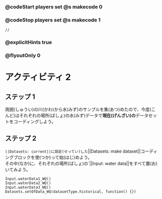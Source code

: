 ### @codeStart players set @s makecode 0
### @codeStop players set @s makecode 1

```template
//
```

### @explicitHints true
### @flyoutOnly 0

# アクティビティ 2 

## ステップ 1
周囲(しゅうい)の川(かわ)から水(みず)のサンプルを集(あつ)めたので、今度(こんど)はそれぞれの場所(ばしょ)の水(みず)データで**現在(げんざい)の**データセットをコーディングしよう。

## ステップ 2 
`||Datasets: current||に設定(せってい)した`||Datasets: make dataset||コーディングブロックを使(つか)って始(はじ)めよう。<br>
その中(なか)に、それぞれの場所(ばしょ)の`||Input: water data||をすべて置(お)いてみよう。 

```ghost
Input.waterData1_WQ()
Input.waterData2_WQ()
Input.waterData3_WQ()
Datasets.setOfData_WQ(datasetType.historical, function() {})
```

